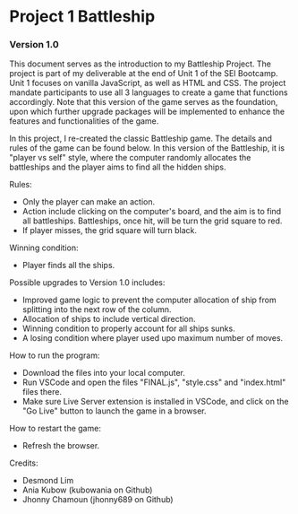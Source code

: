 # Project 1 Battleship

### Version 1.0

This document serves as the introduction to my Battleship Project. The project is part of my deliverable at the end of Unit 1 of the SEI Bootcamp. Unit 1 focuses on vanilla JavaScript, as well as HTML and CSS. The project mandate participants to use all 3 languages to create a game that functions accordingly. Note that this version of the game serves as the foundation, upon which further upgrade packages will be implemented to enhance the features and functionalities of the game. 

In this project, I re-created the classic Battleship game. The details and rules of the game can be found below. In this version of the Battleship, it is "player vs self" style, where the computer randomly allocates the battleships and the player aims to find all the hidden ships.

Rules:
- Only the player can make an action.
- Action include clicking on the computer's board, and the aim is to find all battleships. Battleships, once hit, will be turn the grid square to red.
- If player misses, the grid square will turn black. 

Winning condition:
- Player finds all the ships.

Possible upgrades to Version 1.0 includes:
- Improved game logic to prevent the computer allocation of ship from splitting into the next row of the column.
- Allocation of ships to include vertical direction.
- Winning condition to properly account for all ships sunks.
- A losing condition where player used upo maximum number of moves.

How to run the program:
- Download the files into your local computer.
- Run VSCode and open the files "FINAL.js", "style.css" and "index.html" files there.
- Make sure Live Server extension is installed in VSCode, and click on the "Go Live" button to launch the game in a browser.

How to restart the game:
- Refresh the browser.

Credits:
- Desmond Lim
- Ania Kubow (kubowania on Github)
- Jhonny Chamoun (jhonny689 on Github)

